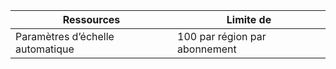 
| Ressources | Limite de |
|----|----|
| Paramètres d’échelle automatique | 100 par région par abonnement |